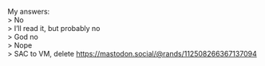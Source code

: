 My answers:  
&gt; No  
&gt; I’ll read it, but probably no  
&gt; God no  
&gt; Nope  
&gt; SAC to VM, delete [<span class="invisible">https://</span><span class="ellipsis">mastodon.social/@rands/1125082</span><span class="invisible">66367137094</span>](https://mastodon.social/@rands/112508266367137094)